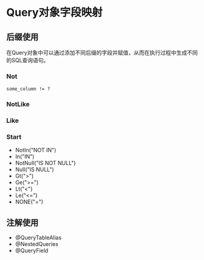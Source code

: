 # Query对象字段映射

## 后缀使用

在Query对象中可以通过添加不同后缀的字段并赋值，从而在执行过程中生成不同的SQL查询语句。

### Not

```text
some_column != ?
```

### NotLike

### Like

### Start



* NotIn\("NOT IN"\)
* In\("IN"\)
* NotNull\("IS NOT NULL"\)
* Null\("IS NULL"\)
* Gt\("&gt;"\)
* Ge\("&gt;="\)
* Lt\("&lt;"\)
* Le\("&lt;="\)
* NONE\("="\)

## 注解使用

* @QueryTableAlias
* @NestedQueries
* @QueryField

